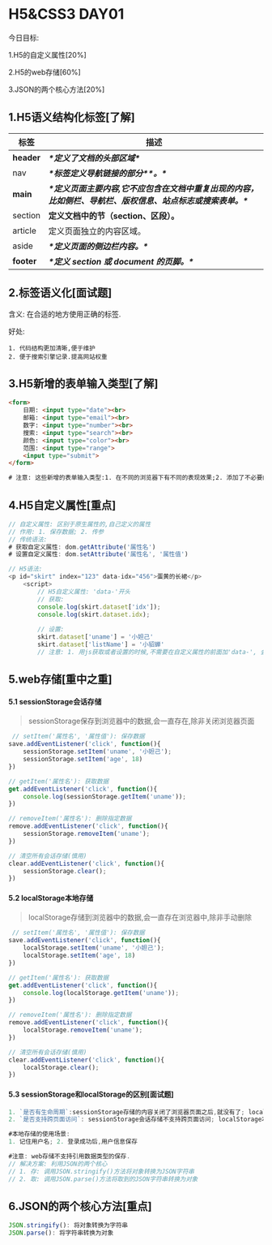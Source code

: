 # H5&CSS3 DAY01

今日目标:

1.H5的自定义属性[20%]

2.H5的web存储[60%]

3.JSON的两个核心方法[20%]



## 1.H5语义结构化标签[了解]

| **标签**   | **描述**                                                     |
| ---------- | ------------------------------------------------------------ |
| **header** | ***\*定义了文档的头部区域\****                               |
| nav        | ***\*标签定义导航链接的部分\*******\*。\****                 |
| **main**   | ***\*定义页面主要内容,它不应包含在文档中重复出现的内容，比如侧栏、导航栏、版权信息、站点标志或搜索表单。\**** |
| section    | **定义文档中的节（section、区段）。**                        |
| article    | 定义页面独立的内容区域。                                     |
| aside      | ***\*定义页面的侧边栏内容。\****                             |
| **footer** | ***\*定义 section 或 document 的页脚。\****                  |



## 2.标签语义化[面试题]

含义: 在合适的地方使用正确的标签.

好处:

	1. 代码结构更加清晰,便于维护
 	2. 便于搜索引擎记录.提高网站权重



## 3.H5新增的表单输入类型[了解]

```html
<form>
    日期: <input type="date"><br>
    邮箱: <input type="email"><br>
    数字: <input type="number"><br>
    搜索: <input type="search"><br>
    颜色: <input type="color"><br>
    范围: <input type="range">
    <input type="submit">
</form>

# 注意: 这些新增的表单输入类型:1. 在不同的浏览器下有不同的表现效果;2. 添加了不必要的表单验证功能. 基于以上两点,目前不建议使用这些属性
```



## 4.H5自定义属性[重点]

```javascript
// 自定义属性: 区别于原生属性的,自己定义的属性
// 作用: 1. 保存数据; 2. 传参
// 传统语法:
# 获取自定义属性: dom.getAttribute('属性名')
# 设置自定义属性: dom.setAttribute('属性名', '属性值')

// H5语法:
<p id="skirt" index="123" data-idx="456">蛋黄的长裙</p>
    <script>
        // H5自定义属性: 'data-'开头
        // 获取:
        console.log(skirt.dataset['idx']);
        console.log(skirt.dataset.idx);
        
        // 设置:
        skirt.dataset['uname'] = '小妲己'
        skirt.dataset['listName'] = '小貂蝉'
        // 注意: 1. 用js获取或者设置的时候,不需要在自定义属性的前面加'data-', 会自动添加;2. js的自定义属性不支持'-',需要使用小驼峰命名法; 3. dataset是一个对象
```



## 5.web存储[重中之重]

#### 5.1 sessionStorage会话存储

> sessionStorage保存到浏览器中的数据,会一直存在,除非关闭浏览器页面

```javascript
 // setItem('属性名', '属性值'): 保存数据
save.addEventListener('click', function(){
    sessionStorage.setItem('uname', '小妲己');
    sessionStorage.setItem('age', 18)
})

// getItem('属性名'): 获取数据
get.addEventListener('click', function(){
    console.log(sessionStorage.getItem('uname'));
})

// removeItem('属性名'): 删除指定数据
remove.addEventListener('click', function(){
    sessionStorage.removeItem('uname');
})

// 清空所有会话存储(慎用)
clear.addEventListener('click', function(){
    sessionStorage.clear();
})
```



#### 5.2 localStorage本地存储

> localStorage存储到浏览器中的数据,会一直存在浏览器中,除非手动删除

```javascript
 // setItem('属性名', '属性值'): 保存数据
save.addEventListener('click', function(){
    localStorage.setItem('uname', '小妲己');
    localStorage.setItem('age', 18)
})

// getItem('属性名'): 获取数据
get.addEventListener('click', function(){
    console.log(localStorage.getItem('uname'));
})

// removeItem('属性名'): 删除指定数据
remove.addEventListener('click', function(){
    localStorage.removeItem('uname');
})

// 清空所有会话存储(慎用)
clear.addEventListener('click', function(){
    localStorage.clear();
})
```



#### 5.3 sessionStorage和localStorage的区别[面试题]

```javascript
1. `是否有生命周期`:sessionStorage存储的内容关闭了浏览器页面之后,就没有了; localSotorage存储的内容会一直保存在浏览器中,除非手动删除;
2. `是否支持跨页面访问`: sessionStorage会话存储不支持跨页面访问; localStorage本地存储支持跨页面访问;

#本地存储的使用场景:
1. 记住用户名; 2. 登录成功后,用户信息保存

#注意: web存储不支持引用数据类型的保存.
// 解决方案: 利用JSON的两个核心
// 1. 存: 调用JSON.stringify()方法将对象转换为JSON字符串
// 2. 取: 调用JSON.parse()方法将取到的JSON字符串转换为对象
```



## 6.JSON的两个核心方法[重点]

```javascript
JSON.stringify(): 将对象转换为字符串
JSON.parse(): 将字符串转换为对象
```

